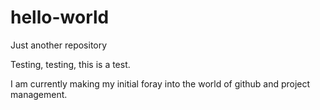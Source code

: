 # hello-world
Just another repository

Testing, testing, this is a test.

I am currently making my initial foray into the world of github and project management.
